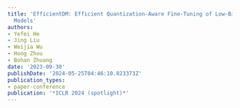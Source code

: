 ```yaml
---
title: 'EfficientDM: Efficient Quantization-Aware Fine-Tuning of Low-Bit Diffusion
  Models'
authors:
- Yefei He
- Jing Liu
- Weijia Wu
- Hong Zhou
- Bohan Zhuang
date: '2023-09-30'
publishDate: '2024-05-25T04:46:10.823373Z'
publication_types:
- paper-conference
publication: '*ICLR 2024 (spotlight)*'
---
```

